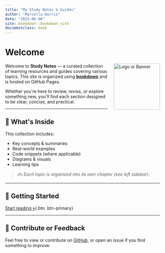 ```yaml
---
title: "My Study Notes & Guides"
author: "Marcella Harris"
date: "2025-06-08"
site: bookdown::bookdown_site
documentclass: book
---
```




# Welcome

<img src="https://via.placeholder.com/150" alt="Logo or Banner" style="float: right; margin-left: 20px; width: 150px;">

Welcome to **Study Notes** — a curated collection of learning resources and guides covering various topics. This site is organized using [**bookdown**](https://bookdown.org) and is hosted on GitHub Pages.

Whether you're here to review, revise, or explore something new, you'll find each section designed to be clear, concise, and practical.

---

## 📘 What's Inside

This collection includes:

- Key concepts & summaries
- Real-world examples
- Code snippets (where applicable)
- Diagrams & visuals
- Learning tips

> ✍️ *Each topic is organized into its own chapter (see left sidebar).*


---

## 🚀 Getting Started

[Start reading »](studyGuideD421.html){.btn .btn-primary}

---

## 🙌 Contribute or Feedback

Feel free to view or contribute on [GitHub](https://github.com/MarcellaHarr/study-guides-and-notes.git), or open an issue if you find something to improve.
